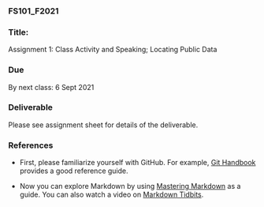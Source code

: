 ### FS101_F2021

### Title:
Assignment 1: Class Activity and Speaking; Locating Public Data

### Due
By next class: 6 Sept 2021

### Deliverable

Please see assignment sheet for details of the deliverable.

### References

 - First, please familiarize yourself with GitHub. For example, [Git Handbook](https://guides.github.com/introduction/git-handbook/) provides a good reference guide.

 - Now you can explore Markdown by using [Mastering Markdown](https://guides.github.com/features/mastering-markdown/) as a guide. You can also watch a video on [Markdown Tidbits](https://www.youtube.com/watch?v=cdJEUAy5IyA&list=PLsYZRXov75ZHSwWiCk0-jd1RcTuu_-zmD&index=5).
